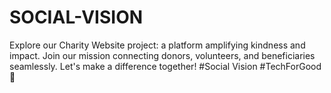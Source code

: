 # SOCIAL-VISION
Explore our Charity Website project: a platform amplifying kindness and impact. Join our mission connecting donors, volunteers, and beneficiaries seamlessly. Let's make a difference together! #Social Vision #TechForGood 🌟
